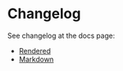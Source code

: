 # Changelog

See changelog at the docs page:

- [Rendered](https://mattmess1221.github.io/starlette-caches/changelog)
- [Markdown](docs/changelog.md)
